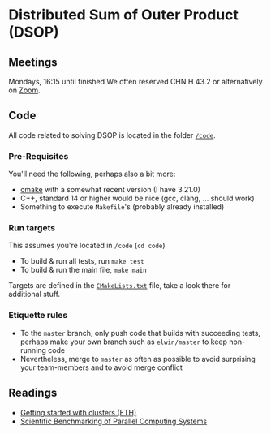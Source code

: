 # Distributed Sum of Outer Product (DSOP)

## Meetings

Mondays, 16:15 until finished We often reserved CHN H 43.2 or alternatively
on [Zoom](https://ethz.zoom.us/j/69785702508).

## Code

All code related to solving DSOP is located in the folder [`/code`](code).

### Pre-Requisites

You'll need the following, perhaps also a bit more:

- [cmake](https://cmake.org/install/) with a somewhat recent version (I have 3.21.0)
- C++, standard 14 or higher would be nice (gcc, clang, ... should work)
- Something to execute `Makefile`'s (probably already installed)

### Run targets

This assumes you're located in `/code` (`cd code`)

- To build & run all tests, run `make test`
- To build & run the main file, `make main`

Targets are defined in the [`CMakeLists.txt`](code/CMakeLists.txt) file, take a look there for additional stuff.

### Etiquette rules

- To the `master` branch, only push code that builds with succeeding tests, perhaps make your own branch such
  as `elwin/master` to keep non-running code
- Nevertheless, merge to `master` as often as possible to avoid surprising your team-members and to avoid merge conflict

## Readings

- [Getting started with clusters (ETH)](https://scicomp.ethz.ch/wiki/Getting_started_with_clusters)
- [Scientific Benchmarking of Parallel Computing Systems](http://spcl.inf.ethz.ch/Teaching/2021-dphpc/hoefler-scientific-benchmarking.pdf)